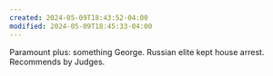 ```yaml
---
created: 2024-05-09T18:43:52-04:00
modified: 2024-05-09T18:45:33-04:00
---
```


Paramount plus: something George. Russian elite kept house arrest. Recommends by Judges.
